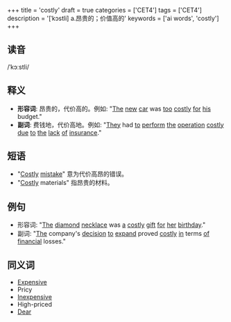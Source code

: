 +++
title = 'costly'
draft = true
categories = ['CET4']
tags = ['CET4']
description = '[ˈkɔstli] a.昂贵的；价值高的'
keywords = ['ai words', 'costly']
+++

## 读音
/ˈkɔːstli/

## 释义
- **形容词**: 昂贵的，代价高的。例如: "[The](/zh/post/the/) [new](/zh/post/new/) [car](/zh/post/car/) was [too](/zh/post/too/) [costly](/zh/post/costly/) [for](/zh/post/for/) [his](/zh/post/his/) budget."
- **副词**: 费钱地，代价高地。例如: "[They](/zh/post/they/) had [to](/zh/post/to/) [perform](/zh/post/perform/) [the](/zh/post/the/) [operation](/zh/post/operation/) [costly](/zh/post/costly/) [due](/zh/post/due/) [to](/zh/post/to/) [the](/zh/post/the/) [lack](/zh/post/lack/) [of](/zh/post/of/) [insurance](/zh/post/insurance/)."

## 短语
- "[Costly](/zh/post/costly/) [mistake](/zh/post/mistake/)" 意为代价高昂的错误。
- "[Costly](/zh/post/costly/) materials" 指昂贵的材料。

## 例句
- 形容词: "[The](/zh/post/the/) [diamond](/zh/post/diamond/) [necklace](/zh/post/necklace/) was [a](/zh/post/a/) [costly](/zh/post/costly/) [gift](/zh/post/gift/) [for](/zh/post/for/) [her](/zh/post/her/) [birthday](/zh/post/birthday/)."
- 副词: "[The](/zh/post/the/) company's [decision](/zh/post/decision/) [to](/zh/post/to/) [expand](/zh/post/expand/) proved [costly](/zh/post/costly/) [in](/zh/post/in/) terms [of](/zh/post/of/) [financial](/zh/post/financial/) losses."

## 同义词
- [Expensive](/zh/post/expensive/)
- Pricy
- [Inexpensive](/zh/post/inexpensive/)
- High-priced
- [Dear](/zh/post/dear/)
